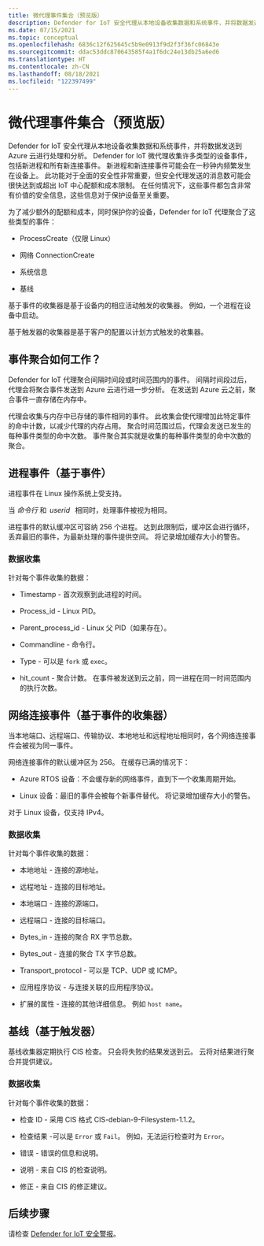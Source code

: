 ```yaml
---
title: 微代理事件集合（预览版）
description: Defender for IoT 安全代理从本地设备收集数据和系统事件，并将数据发送到 Azure 云进行处理和分析。
ms.date: 07/15/2021
ms.topic: conceptual
ms.openlocfilehash: 6836c12f625645c5b9e0913f9d2f3f36fc06843e
ms.sourcegitcommit: ddac53ddc870643585f4a1f6dc24e13db25a6ed6
ms.translationtype: HT
ms.contentlocale: zh-CN
ms.lasthandoff: 08/18/2021
ms.locfileid: "122397499"
---
```

# <a name="micro-agent-event-collection-preview"></a>微代理事件集合（预览版）

Defender for IoT 安全代理从本地设备收集数据和系统事件，并将数据发送到 Azure 云进行处理和分析。 Defender for IoT 微代理收集许多类型的设备事件，包括新进程和所有新连接事件。 新进程和新连接事件可能会在一秒钟内频繁发生在设备上。 此功能对于全面的安全性非常重要，但安全代理发送的消息数可能会很快达到或超出 IoT 中心配额和成本限制。 在任何情况下，这些事件都包含非常有价值的安全信息，这些信息对于保护设备至关重要。 

为了减少额外的配额和成本，同时保护你的设备，Defender for IoT 代理聚合了这些类型的事件： 

- ProcessCreate（仅限 Linux） 

- 网络 ConnectionCreate

- 系统信息

- 基线

基于事件的收集器是基于设备内的相应活动触发的收集器。 例如，一个进程在设备中启动。  

基于触发器的收集器是基于客户的配置以计划方式触发的收集器。

## <a name="how-does-event-aggregation-work"></a>事件聚合如何工作？ 

Defender for IoT 代理聚合间隔时间段或时间范围内的事件。 间隔时间段过后，代理会将聚合事件发送到 Azure 云进行进一步分析。 在发送到 Azure 云之前，聚合事件一直存储在内存中。 

代理会收集与内存中已存储的事件相同的事件。 此收集会使代理增加此特定事件的命中计数，以减少代理的内存占用。 聚合时间范围过后，代理会发送已发生的每种事件类型的命中次数。 事件聚合其实就是收集的每种事件类型的命中次数的聚合。 

## <a name="process-events-event-based"></a>进程事件（基于事件）

进程事件在 Linux 操作系统上受支持。 

当 *命令行* 和  *userid*   相同时，处理事件被视为相同。 

进程事件的默认缓冲区可容纳 256 个进程。 达到此限制后，缓冲区会进行循环，丢弃最旧的事件，为最新处理的事件提供空间。 将记录增加缓存大小的警告。

### <a name="data-collection"></a>数据收集

针对每个事件收集的数据：

- Timestamp - 首次观察到此进程的时间。

- Process_id - Linux PID。

- Parent_process_id - Linux 父 PID（如果存在）。

- Commandline - 命令行。 

- Type - 可以是 `fork` 或 `exec`。

- hit_count - 聚合计数。 在事件被发送到云之前，同一进程在同一时间范围内的执行次数。 

## <a name="network-connection-events-event-based-collector"></a>网络连接事件（基于事件的收集器）

当本地端口、远程端口、传输协议、本地地址和远程地址相同时，各个网络连接事件会被视为同一事件。

网络连接事件的默认缓冲区为 256。 在缓存已满的情况下： 

- Azure RTOS 设备：不会缓存新的网络事件，直到下一个收集周期开始。  

- Linux 设备：最旧的事件会被每个新事件替代。 将记录增加缓存大小的警告。

对于 Linux 设备，仅支持 IPv4。

### <a name="data-collection"></a>数据收集

针对每个事件收集的数据：

- 本地地址 - 连接的源地址。

- 远程地址 - 连接的目标地址。

- 本地端口 - 连接的源端口。

- 远程端口 - 连接的目标端口。

- Bytes_in - 连接的聚合 RX 字节总数。

- Bytes_out - 连接的聚合 TX 字节总数。

- Transport_protocol - 可以是 TCP、UDP 或 ICMP。

- 应用程序协议 - 与连接关联的应用程序协议。

- 扩展的属性 - 连接的其他详细信息。 例如 `host name`。 

## <a name="baseline-trigger-based"></a>基线（基于触发器） 

基线收集器定期执行 CIS 检查。 只会将失败的结果发送到云。 云将对结果进行聚合并提供建议。 

### <a name="data-collection"></a>数据收集

针对每个事件收集的数据：

- 检查 ID - 采用 CIS 格式 CIS-debian-9-Filesystem-1.1.2。

- 检查结果 -可以是 `Error` 或 `Fail`。 例如，无法运行检查时为 `Error`。

- 错误 - 错误的信息和说明。

- 说明 - 来自 CIS 的检查说明。

- 修正 - 来自 CIS 的修正建议。

## <a name="next-steps"></a>后续步骤

请检查 [Defender for IoT 安全警报](concept-security-alerts.md)。
